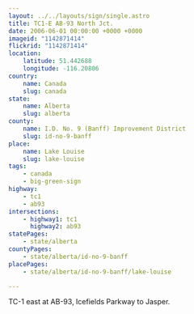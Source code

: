 ```yaml
---
layout: ../../layouts/sign/single.astro
title: TC1-E AB-93 North Jct.
date: 2006-06-01 00:00:00 +0000 +0000
imageid: "1142871414"
flickrid: "1142871414"
location:
    latitude: 51.442688
    longitude: -116.20806
country:
    name: Canada
    slug: canada
state:
    name: Alberta
    slug: alberta
county:
    name: I.D. No. 9 (Banff) Improvement District
    slug: id-no-9-banff
place:
    name: Lake Louise
    slug: lake-louise
tags:
    - canada
    - big-green-sign
highway:
    - tc1
    - ab93
intersections:
    - highway1: tc1
      highway2: ab93
statePages:
    - state/alberta
countyPages:
    - state/alberta/id-no-9-banff
placePages:
    - state/alberta/id-no-9-banff/lake-louise

---
```

TC-1 east at AB-93, Icefields Parkway to Jasper.